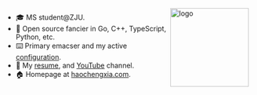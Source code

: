 <img src="https://github-readme-stats.vercel.app/api?username=haochengxia&show_icons=true" alt="logo" height="160" align="right" style="margin: 5px; margin-bottom: 20px;" />

- 🎓  MS student@ZJU.
- 🌱  Open source fancier in Go, C++, TypeScript, Python, etc.
- ⌨️  Primary emacser and my active [configuration](https://github.com/haochengxia/emacs.d).
- 💬  My [resume](http://blog.haochengxia.com/about/), and [YouTube](https://haochengxia.com/s/youtube) channel.
- 🏠  Homepage at [haochengxia.com](http://blog.haochengxia.com).
